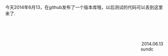 今天2014年6月13，在github发布了一个版本库哦，以后测试的代码可以丢到这里来了.
                                                                                                           <span style="float:right;clear:both;margin-top:100px;">2014.06.13</span>
                                                                                                           <span style="float:right;clear:both;">sundc&nbsp;&nbsp;&nbsp;&nbsp;&nbsp;&nbsp;&nbsp;&nbsp;</span>
